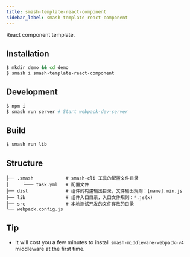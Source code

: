 ```yaml
---
title: smash-template-react-component
sidebar_label: smash-template-react-component
---
```


React component template.

## Installation

```bash
$ mkdir demo && cd demo
$ smash i smash-template-react-component
```

## Development

```bash
$ npm i
$ smash run server # Start webpack-dev-server
```

## Build

```bash
$ smash run lib
```

## Structure

```
├── .smash            # smash-cli 工具的配置文件目录
│     └─── task.yml   # 配置文件
├── dist              # 组件的构建输出目录，文件输出规则：[name].min.js
├── lib               # 组件入口目录，入口文件规则：*.js(x)
├── src               # 本地测试开发的文件存放的目录
└── webpack.config.js
```

## Tip

- It will cost you a few minutes to install `smash-middleware-webpack-v4` middleware at the first time.
